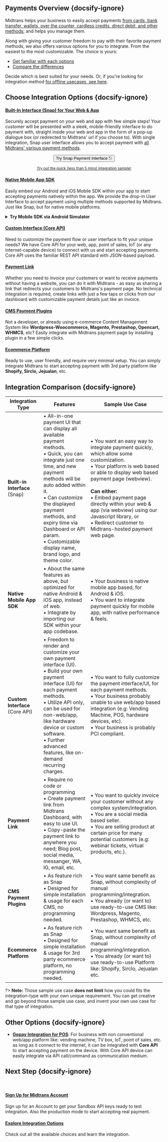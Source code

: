 ## Payments Overview {docsify-ignore}

Midtrans helps your business to easily accept payments [from cards, bank transfer, wallets, over the counter, cardless credits, direct debit, and other methods](https://midtrans.com/payments); and helps you manage them.

<!-- TODO: put image of all payment methodss icon here? -->
<!-- ![payment methods](https://midtrans.com/assets/images/channels/payment-channels-sprite-v4.png) -->

Along with giving your customer freedom to pay with their favorite payment methods, we also offers various options for you to integrate. From the easiest to the most customizable. The choice is yours:

- [Get familiar with each options](#choose-integration-options)
- [Compare the differences](#integration-comparison)

Decide which is best suited for your needs. Or, if you're looking for integration method [for offline usecases, see here](#other-options).

## Choose Integration Options {docsify-ignore}

<div class="my-card">

#### [Built-In Interface (Snap) for Your Web & App](/en/snap/overview.md)
Securely accept payment on your web and app with few simple steps! Your customer will be presented with a sleek, mobile-friendly interface to do payment with, straight inside your web and app in the form of a pop-up dialogue box (or redirected to Midtrans' url if you choose to). With single integration, Snap user interface allows you to accept payment with [all Midtrans' various payment methods](https://midtrans.com/payments).
<br> <!-- TODO: use better CORS proxy, cors-anywhere is limited per referrer domain  -->
<p style="text-align: center;">
  <button onclick="
  event.target.innerText = `Processing...`;
  fetch(`https://cors-anywhere.herokuapp.com/https://midtrans.com/api/request_snap_token`)
    .then(res=>res.json())
    .then(res=>{
      let snapToken = res.token;
      snap.pay(snapToken,{
        onSuccess: function(res){ console.log('Snap result:',res) },
        onPending: function(res){ console.log('Snap result:',res) },
        onError: function(res){ console.log('Snap result:',res) },
      });
    })
    .catch( e=>{ console.error(e); window.open('https://demo.midtrans.com', '_blank'); } )
    .finally( e=>{ event.target.innerText = `Pay with Snap ⎋` })
  " class="my-btn">Try Snap Payment Interface ⎋</button>
</p>
<div style="text-align: center;">

<sup>[Try out the quick (less than 5 mins) integration sample!](/en/snap/interactive-demo.md)</sup>
</div>
</div>

<div class="my-card">

#### [Native Mobile App SDK](https://mobile-docs.midtrans.com)
Easily embed our Android and iOS Mobile SDK within your app to start accepting payments natively within the app. We provide the drop-in User Interface to accept payment using multiple methods supported by Midtrans. Just like Snap, but for native mobile platforms.
<details>
<summary><b>Try Mobile SDK via Android Simulator</b></summary>
<article>
<div style="text-align: center;">
<iframe src="https://appetize.io/embed/9r0b89zu862f8eu1ukd0ecpgxc?device=nexus5&scale=75&orientation=portrait&osVersion=8.1"width="300px" height="600px" frameborder="0" scrolling="no"></iframe>
</div>
</article>
</details>
</div>

<div class="my-card">

#### [Custom Interface (Core API)](/en/core-api/overview.md)
Need to customize the payment flow or user interface to fit your unique needs? We have Core API for your web, app, point of sales, IoT (or any internet-capable device) to connect with us and start accepting payments. Core API uses the familiar REST API standard with JSON-based payload.
</div>

<div class="my-card">

#### [Payment Link](/en/payment-link/overview.md)
Whether you need to invoice your customers or want to receive payments without having a website, you can do it with Midtrans - as easy as sharing a link that redirects your customers to Midtrans's payment page. No technical integration is required, create links with just a few taps or clicks from our dashboard with customizable payment details just like an invoice.
</div>

<div class="my-card">

#### [CMS Payment Plugins](/en/snap/with-plugins.md)
Not a developer, or already using e-commerce Content Management System like **Wordpress-Woocommerce, Magento, Prestashop, Opencart, WHMCS**, etc? Easily integrate with Midtrans payment page by installing plugin in a few simple clicks. 
</div>

<div class="my-card">

#### [Ecommerce Platform](/en/snap/platform/overview.md)
Ready to use, user friendly, and require very minimal setup. You can simply integrate Midtrans to start accepting payment with 3rd party platform like **Shopify, Sirclo, Jejualan**, etc.
</div>

## Integration Comparison {docsify-ignore}

| Integration Type | Features | Sample Use Case |
| --- | --- | --- |
| **Built-in Interface** (Snap) | • All-in-one payment UI that can display all available payment methods. <br>• Quick, you can integrate just one time, and new payment methods will be auto added within it. <br>• Can customize the displayed payment methods, and expiry time via Dashboard or API param. <br>• Customizable display name, brand logo, and theme color. | • You want an easy way to integrate payment quickly, which allow some customization. <br>• Your platform is web based or able to display web based payment page (webview). <br><br>**Can either:** <br>• Embed payment page directly within your web & app (via webview) using our Javascript library, or <br>• Redirect customer to Midtrans-hosted payment web page. |
| **Native Mobile App SDK** | • About the same features as above, but optimized for native Android & iOS app, instead of web. <br>• Integrate by importing our SDK within your app codebase.  | • Your business is native mobile app based, for Android & iOS. <br>• You want to integrate payment quickly for mobile app, with native performance & feels.
| **Custom Interface** (Core API) | • Freedom to render and customize your own payment interface (UI).<br> • Build your own payment interface (UI) for each payment methods. <br>• Utilize API only, can be used for non-web/app, like hardware device or custom software. <br>• Further advanced features, like on-demand recurring charges. | • You want to fully customize the payment interface/UI, for each payment methods. <br>• Your business probably unable to use web/app based integration (e.g: Vending Machine, POS, hardware devices, etc). <br>• Your business is probably PCI compliant. |
| **Payment Link** | • Require no code or programming <br>• Create payment link from Midtrans Dashboard, with easy to use UI. <br> • Copy-paste the payment link to anywhere you need; Blog post, social media, messanger, WA, IG, email, etc.  | • You want to quickly invoice your customer without any complex system/integration. <br>• You are a social media based seller. <br>• You are selling product at certain price for many potential customers (e.g: webinar tickets, virtual products, etc.). |
| **CMS Payment Plugins** | • As feature rich as Snap <br>• Designed for simple installation & usage for each CMS, no programming needed. | • You want same benefit as Snap, without complexity of manual programming/integration.<br>• You already (or want to) use ready-to-use CMS like: Wordpress, Magento, Prestashop, WHMCS, etc. |
| **Ecommerce Platform** | • As feature rich as Snap <br>• Designed for simple installation & usage for 3rd party ecommerce platform, no programming needed. | • You want same benefit as Snap, without complexity of manual programming/integration.<br>• You already (or want to) use ready-to-use Platform like: Shopify, Sirclo, Jejualan etc. |


?> **Note:** Those sample use case **does not limit** how you could fits the integration-type with your own unique requirement. You can get creative and go beyond those sample use case, and invent your own use case for that type of integration.

## Other Options {docsify-ignore}
- [**Gopay Integration for POS**](https://midtrans-advanced-faq.netlify.com/#/partner-gopay-pos): For business with non conventional web/app platform like: vending machine, TV box, IoT, point of sales, etc. as long as it connect to the internet, it can be integrated with **Core API** to start accepting payment on the device. With Core API device can easily integrate via API call/command as communication medium.

## Next Step {docsify-ignore}
<br>

<div class="my-card">

#### [Sign Up for Midtrans Account](/en/midtrans-account/overview.md)
Sign up for an Account to get your Sandbox API keys ready to test integration. Also the production mode to start accepting real payment.
</div>

<div class="my-card">

#### [Explore Integration Options](#choose-integration-options)
Check out all the available choices and learn the integration.
</div>